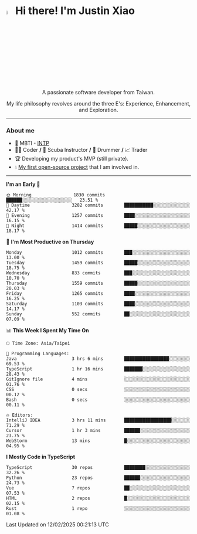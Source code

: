 # <img src="https://media.giphy.com/media/hvRJCLFzcasrR4ia7z/giphy.gif" width="5%">Hi there! I'm Justin Xiao
<p align="center">A passionate software developer from Taiwan.  </p>
<p align="center">My life philosophy revolves around the three E's: Experience, Enhancement, and Exploration.</p>

---
### About me
- 👀 MBTI - [INTP](https://www.16personalities.com/intp-personality)
- 👨‍💻 Coder **/** 🤿 Scuba Instructor **/** 🥁 Drummer **/** 📈 Trader
- 🏆 Developing my product's MVP (still private).
- 💧 [My first open-source project](https://github.com/Game-as-a-Service/Game-Lobby-Web) that I am involved in.

---
<!--START_SECTION:waka-->
**I'm an Early 🐤** 

```text
🌞 Morning                1830 commits        ██████░░░░░░░░░░░░░░░░░░░   23.51 % 
🌆 Daytime                3282 commits        ███████████░░░░░░░░░░░░░░   42.17 % 
🌃 Evening                1257 commits        ████░░░░░░░░░░░░░░░░░░░░░   16.15 % 
🌙 Night                  1414 commits        █████░░░░░░░░░░░░░░░░░░░░   18.17 % 
```
📅 **I'm Most Productive on Thursday** 

```text
Monday                   1012 commits        ███░░░░░░░░░░░░░░░░░░░░░░   13.00 % 
Tuesday                  1459 commits        █████░░░░░░░░░░░░░░░░░░░░   18.75 % 
Wednesday                833 commits         ███░░░░░░░░░░░░░░░░░░░░░░   10.70 % 
Thursday                 1559 commits        █████░░░░░░░░░░░░░░░░░░░░   20.03 % 
Friday                   1265 commits        ████░░░░░░░░░░░░░░░░░░░░░   16.25 % 
Saturday                 1103 commits        ████░░░░░░░░░░░░░░░░░░░░░   14.17 % 
Sunday                   552 commits         ██░░░░░░░░░░░░░░░░░░░░░░░   07.09 % 
```


📊 **This Week I Spent My Time On** 

```text
🕑︎ Time Zone: Asia/Taipei

💬 Programming Languages: 
Java                     3 hrs 6 mins        █████████████████░░░░░░░░   69.53 % 
TypeScript               1 hr 16 mins        ███████░░░░░░░░░░░░░░░░░░   28.43 % 
GitIgnore file           4 mins              ░░░░░░░░░░░░░░░░░░░░░░░░░   01.76 % 
CSS                      0 secs              ░░░░░░░░░░░░░░░░░░░░░░░░░   00.12 % 
Bash                     0 secs              ░░░░░░░░░░░░░░░░░░░░░░░░░   00.11 % 

🔥 Editors: 
IntelliJ IDEA            3 hrs 11 mins       ██████████████████░░░░░░░   71.29 % 
Cursor                   1 hr 3 mins         ██████░░░░░░░░░░░░░░░░░░░   23.75 % 
WebStorm                 13 mins             █░░░░░░░░░░░░░░░░░░░░░░░░   04.95 % 
```

**I Mostly Code in TypeScript** 

```text
TypeScript               30 repos            ████████░░░░░░░░░░░░░░░░░   32.26 % 
Python                   23 repos            ██████░░░░░░░░░░░░░░░░░░░   24.73 % 
Vue                      7 repos             ██░░░░░░░░░░░░░░░░░░░░░░░   07.53 % 
HTML                     2 repos             █░░░░░░░░░░░░░░░░░░░░░░░░   02.15 % 
Rust                     1 repo              ░░░░░░░░░░░░░░░░░░░░░░░░░   01.08 % 
```




 Last Updated on 12/02/2025 00:21:13 UTC
<!--END_SECTION:waka-->
